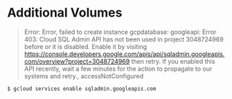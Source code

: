 # Additional Volumes

>Error: Error, failed to create instance gcpdatabase: googleapi: Error 403: Cloud SQL Admin API has not been used in project 3048724969 before or it is disabled. Enable it by visiting https://console.developers.google.com/apis/api/sqladmin.googleapis.com/overview?project=3048724969 then retry. If you enabled this API recently, wait a few minutes for the action to propagate to our systems and retry., accessNotConfigured

`$ gcloud services enable sqladmin.googleapis.com`